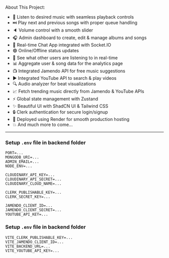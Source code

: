 
About This Project:

-   🎸 Listen to desired music with seamless playback controls
-   ⏭️ Play next and previous songs with proper queue handling
-   🔈 Volume control with a smooth slider
-   🎧 Admin dashboard to create, edit & manage albums and songs
-   💬 Real-time Chat App integrated with Socket.IO
-   🟢 Online/Offline status updates
-   👀 See what other users are listening to in real-time
-   📊 Aggregate user & song data for the analytics page
-   📺 Integrated Jamendo API for free music suggestions
-   ▶️ Integrated YouTube API to search & play videos
-   🔍 Audio analyzer for beat visualizations
-   📈 Fetch trending music directly from Jamendo & YouTube APIs
-   ⚡ Global state management with Zustand
-   ✨ Beautiful UI with ShadCN UI & Tailwind CSS
-   🔒 Clerk authentication for secure login/signup
-   🚀 Deployed using Render for smooth production hosting
-   💥 And much more to come...

---

### Setup `.env` file in **backend** folder

```
PORT=...
MONGODB_URI=...
ADMIN_EMAIL=...
NODE_ENV=...

CLOUDINARY_API_KEY=...
CLOUDINARY_API_SECRET=...
CLOUDINARY_CLOUD_NAME=...

CLERK_PUBLISHABLE_KEY=...
CLERK_SECRET_KEY=...

JAMENDO_CLIENT_ID=...
JAMENDO_CLIENT_SECRET=...
YOUTUBE_API_KEY=...
```
### Setup `.env` file in **backend** folder
```
VITE_CLERK_PUBLISHABLE_KEY=...
VITE_JAMENDO_CLIENT_ID=...
VITE_BACKEND_URL=...
VITE_YOUTUBE_API_KEY=...
```

